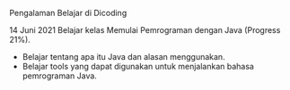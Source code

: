 Pengalaman Belajar di Dicoding

14 Juni 2021
Belajar kelas Memulai Pemrograman dengan Java (Progress 21%).
* Belajar tentang apa itu Java dan alasan menggunakan.
* Belajar tools yang dapat digunakan untuk menjalankan bahasa pemrograman Java.
